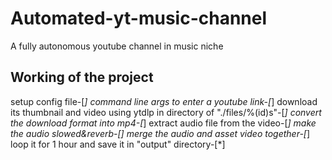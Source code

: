 # Automated-yt-music-channel
A fully autonomous youtube channel in music niche  


## Working of the project 

setup config file-[*]
command line args to enter a youtube link-[*]
download its thumbnail and video using ytdlp in directory of "./files/%(id)s"-[*]
convert the download format into mp4-[*]
extract audio file from the video-[*]
make the audio slowed&reverb-[]
merge the audio and asset video together-[*]
loop it for 1 hour and save it in "output" directory-[*]